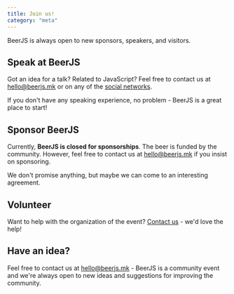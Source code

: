 ```yaml
---
title: Join us!
category: "meta"
---
```


BeerJS is always open to new sponsors, speakers, and visitors.

## Speak at BeerJS

Got an idea for a talk? Related to JavaScript? Feel free to contact us at [hello@beerjs.mk](mailto:hello@beerjs.mk) or on
any of the [social networks](/en/contact).

If you don't have any speaking experience, no problem - BeerJS is a great place to start!

## Sponsor BeerJS

Currently, **BeerJS is closed for sponsorships**. The beer is funded by the community. However, feel free to contact us
at [hello@beerjs.mk](mailto:hello@beerjs.mk) if you insist on sponsoring.

We don't promise anything, but maybe we can come to an interesting agreement.

## Volunteer

Want to help with the organization of the event? [Contact us](mailto:hello@beerjs.mk) - we'd love the help!

## Have an idea?

Feel free to contact us at [hello@beerjs.mk](mailto:hello@beerjs.mk) - BeerJS is a community event and we're always open
to new ideas and suggestions for improving the community.
